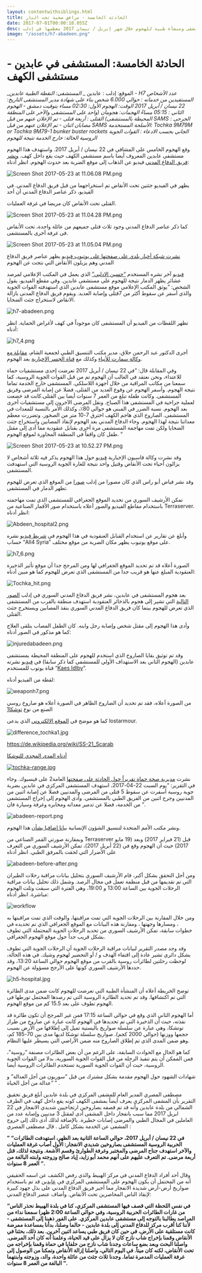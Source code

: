 ```yaml
---
layout: contentwithsiblings.html
title: الحادثة الخامسة - مرافق صحية تحت النار
date: 2017-07-01T00:00:18.055Z
desc: تقرير مُفصّل عن استهداف 25 مستشفى ومنشأة طبية للهجوم خلال شهر إبريل / نيسان 2017 معظمها في إدلب
image: "/assets/h7-abadeen.png"
---
```


# الحادثة الخامسة: المستشفى في عابدين - مستشفى الكهف

_الموقع: إدلب : عابدين _
_المستشفى: النقطة الطبية عابدين - H7
عدد الأشخاص المستفيدين من خدماته : حوالي 6.000 شخص بناء على شهادة مدير المستشفى
التاريخ: 22 نيسان / أبريل 2017
الوقت: الهجوم الأول: 02:30 مساء بتوقيت دمشق - الهجوم الثاني : 05:15  مساءً
الهجمات: هجومان (واحد على المستشفى والآخر على المنطقة المحيطة بالمستشفى)
 القتلى : أربعة قتلى - تم الإعلان عنهم من قبل  SAMS
الجرحى : مصابان اثنان - تم الإعلان عنهم من قبل SAMS
الأسلحة المستخدمة: Tochka 9M79M or Tochka 9M79-1 bunker buster rockets
الجاني بحسب الادعاء  : القوات الجوية الروسية
الحالة: خارج الخدمة نتيجة للهجوم_

وقع الهجوم الخامس على المشافي في 22 نيسان / أبريل 2017\. واستهدف هذا الهجوم مستشفى عابدين المعروف أيضا باسم مستشفى الكهف حيث يقع داخل كهف. [ونشر فريق الدفاع المدني](https://www.youtube.com/watch?v=Os8GoeOklv8) فيديو عن الذهاب إلى موقع الضربة بعد حدوث الهجوم. انظر أدناه:

![Screen Shot 2017-05-23 at 11.06.08 PM.png](https://lh5.googleusercontent.com/IA7a1ToaMm4hgDaYYvWQX-w0cT57AjHZ8vTiM1IlcEDUl_duFXMxOwGxgrlkdGqYCVi-3YXVzN-SaGs8cAsw30KDoAW1sHEaUnxZbsOrGTe4LmNjHyz6L_N93DHUyWZSJJ6MGQKo)

يظهر في الفيديو جثتين تحت الأنقاض تم استخراجهما  من قبل فريق الدفاع المدني. في الفيديو، ذكر عناصر الدفاع المدني أن أحد  

القتلى تحت الأنقاض  كان مريضا في غرفة العمليات.

![Screen Shot 2017-05-23 at 11.04.28 PM.png](https://lh6.googleusercontent.com/TP1mNegcmw6SajVyMhYMSLYMTQIIIH1xDR9CQ_p0tdpYMKHSYVC1kcR-TTdY5tNfmKTNf33zA2bc_OgvdHmI60IfowM61Jkb_Vg0rYFiLa0EE-5iDia8M-4c5M9NQUtT5bP976QP)

كما ذكر عناصر الدفاع المدني وجود ثلاث قتلى جميعهم من عائلة واحدة، تحت الأنقاض فى غرفة أخرى بالمستشفى.

![Screen Shot 2017-05-23 at 11.05.04 PM.png](https://lh3.googleusercontent.com/hQIpYURQn4vxiBOnVrTdoFGT8Ke3BpBuro0HAbodtnRKw5SY7XcMDVS1PR71jPZv8zzcpB5ucLDmpQsrjpdGcQf_O7UgUs6kyyIR6niE0GnoP9jA-i5DVa_5L9UAsxc8297I72EO)

[نشرت شبكة أخبار بلدي على صفحتها على يوتيوب فيديو](https://www.youtube.com/watch?v=PWHQogaz3lQ) يظهر عناصر فريق الدفاع المدني وهم يزيلون الأنقاض التي نتجت عن الهجوم

[فيديو](https://www.youtube.com/watch?v=i6ZN2gtzhJY) آخر نشره المستخدم [“حسين الادلبي”](https://www.youtube.com/channel/UC2Wk09BgfP3gwBdmxnDvwPw) الذي يعمل في المكتب الإعلامي لمرصد عشائر يظهر الدمار نتيجة للهجوم على مستشفى عابدين. وفي مقطع الفيديو، يقول الشخص: “يوثق المكتب الإعلامي موقع مستشفى عابدين الذي استهدفته القوات الجوية والذي أسفر عن سقوط أكثر من 7قتلى وإصابة العديد. ويقوم فريق الدفاع المدنى بازالة الانقاض لاستخراج جثث الضحايا.

![h7-abadeen.png](https://lh4.googleusercontent.com/dl4VKQklNLsb2oAHtzznx3qPHeYVjAx4TDfQ7h4AsUCUkNdfLyhCh-eKnhxTB1QyGtHeaofNhDaH55RHbd_aRefFJjxhJoweMJjxNrNpWI-6WrvGrOxQdbRmVMKdrxoyXdS6QMig)

تظهر اللقطات من الفيديو أن المستشفى كان موجوداً  في كهف لأغراض الحماية. انظر أدناه:

![h7_4.png](https://lh4.googleusercontent.com/4-i7trMYUTtEPbZ3o_ve1wsstTOvYc7FVHujqU7OCy77J5Eef4hdLq7fjK59a-_h2Vfkuc8c7HiXfrzuRLKbwN36E33H8mGKSh2uXEIy_weHeFAg3A2Nc2oK-2_ingiTRINuMxYJ)

أجرى الدكتور عبد الرحمن حلاق، مدير مكتب التنسيق الطبي لجمعية الشام، [مقابلة مع وكالة سمارت للأنباء](https://www.youtube.com/watch?v=kxMCDFdZmRQ)  وكذلك مع [قناة الجسر الإخبارية](https://www.youtube.com/watch?v=_EfbruA2Njo) بعد الهجوم.

وفي المقابلة قال: “في 22 نيسان / أبريل 2017 تعرضت إحدى مستشفيات حماة للاعتداء، ونحن نعتقد في الغالب أن الهجوم تم  من قبل القوات الجوية الروسية، كما سمعنا من مكاتب المراقبة من خلال أجهزة اللاسلكي. المستشفى خارج الخدمة تماما نتيجة الهجوم. وأسفر الهجوم عن وقوع العديد من القتلى، فضلا عن إصابة المرضى وفريق المستشفى. وكانت طفلة تبلغ من العمر 7 سنوات أيضا بين القتلى.كانت قد خضعت لعملية جراحية في المستشفى هذا الصباح. ونقل المرضى الآخرون إلى مستشفيات أخرى بعد الهجوم. نسبة الضرر في المبنى هو حوالي 80٪، وكذلك الأمر بالنسبة للمعدات في المستشفى. الصاروخ الذي هاجم الكهف اخترق 7-10 متر من الصخور. وتضررت معظم معداتنا نتيجة لهذا الهجوم. وجاء الدفاع المدني بعد الهجوم لإنقاذ المصابين واستخراج جثث الضحايا ولكن تمت مهاجمة المستشفى مرة أخرى بقنابل عنقودية مما أدى إلى مقتل طفل كان واقفاً في المنطقة المجاورة لموقع الهجوم. “

![Screen Shot 2017-05-23 at 10.52.27 PM.png](https://lh4.googleusercontent.com/hVWRMKrF3dZcFUYMaPCIixynaJNaeW7XoB4KZzcWWGSAYLexASBJvKAos_2g4_rCdmmHIRwAuJYpnKURSP_7i_-X-hy_Qn3ca7GKbyqoLJdqD2cvFaFRENOP9DzgOq-eQGs2Xsm9)

وقد نشرت وكالة قاسيون الإخبارية  [فيديو](https://www.youtube.com/watch?v=JPcakuncvTk) حول هذا الهجوم يذكر فيه ثلاثة أشخاص لا يزالون أحياء تحت الأنقاض وقتيل واحد نتيجة للغارة الجوية الروسية التي استهدفت المستشفى.

وقد نشر فياض أبو راس الذي كان مصورا من إدلب [صورا](https://www.facebook.com/fead.aboras/posts/1889319601289317) من الموقع الذي تعرض للهجوم تظهر الدمار في المستشفى.

تمكن الأرشيف السوري من تحديد الموقع الجغرافي للمستشفى الذي تمت مهاجمته باستخدام مقاطع الفيديو والصور أعلاه باستخدام صور الأقمار الصناعية من Terraserver. انظر أدناه:

![Abdeen_hospital2.png](https://lh5.googleusercontent.com/3TrOzZtt7DhP4KOa3HJTR2UuB2HxmbOYGJ0znxVNrI3v9elifgS-KyOkDa_WlDCdr_JWcyLmnNdHowjLGEeMXqvyKjqpILN8yNorJa2DP03OW58738yxU0leEaAGzXdUUAXoBOhm)

وأبلغ عن تقارير عن استخدام القنابل العنقودية في هذا الهجوم في [شريط فيديو](https://www.youtube.com/watch?v=QyAiYhzDflk) نشره حساب “All4 Syria” على موقع يوتيوب يظهر مكان الضربة من موقع مختلف.

![h7_6.png](https://lh5.googleusercontent.com/UyIgj-WA2QNnya3g0lUXAxWFq8lWOo4GqZ5rGNexYoOCCQlRuwC779dGads4yqk8R8U-GWU1xJNdqalrV8UiSRiNO2awJyN5F38dWaBG2RKtagfIfrC-BH4Bx5f-hmg6ihCac1JH)

الصورة أعلاه قد تم تحديد الموقع الجغرافي لها  ومن المرجح جدا أن  موقع تأثير الذخيرة العنقودية المبلغ عنها هو قريب جدا من المستشفى الذي تعرض للهجوم كما هو مبين أدناه:

![Tochka_hit.png](https://lh3.googleusercontent.com/6wpUQijVcqaDn29vbekGBqvBFQOqLTc2fXmqFCZRlTpoMt2ynXPjL78EHLXYN0CldswAcNhhnmAPUaacesG6d9dfDzjJwREVysNieciOqx9FZ79T2AV4PqVAT714Z3kqu-bjwnC0)

بعد هجوم المستشفى في عابدين، نشر فريق الدفاع المدني السوري في إدلب [الصور التالية](https://www.facebook.com/SyrianCivilDefenceIdlibWhiteHelmets/posts/1280770175355369) التي تشير إلى هجوم بالذخائر العنقودية استهدف منطقة بالقرب من المستشفى الذي تعرض للهجوم  بينما كان فريق الدفاع المدني السوري ينقذ المصابين ويستخرج جثث القتلى.

وأدى هذا الهجوم إلى مقتل شخص وإصابة رجل وابنه. كان الطفل المصاب يتلقى العلاج كما هو مذكور في الصور أدناه:

![injuredabadeen.png](https://lh4.googleusercontent.com/EQrRDVJhAn2b7nNCSCOzoCiZ9D_e4UtvrCLnMeaeB412r53ArB6IUcMmyobKOquaTmvpdemJgLNrryjBTtQ1p__iNbji-5_B2zl_l0_Tvo3HdHqNIKEHTYjzTTo0OsASUqIZVUHo)

وقد تم توثيق بقايا الصاروخ الذي استخدم للهجوم على المنطقة المحيطة بمستشفى عابدين (الهجوم الثاني بعد الاستهداف الأولي للمستشفى كما ذكر سابقا) في [فيديو](https://www.youtube.com/watch?v=aRet4s_ZiGQ) نشرته قناة يوتوب للمستخدم “[Kaes Idlby](https://www.youtube.com/channel/UCy_Fbrq7EuUfwG3YRfyekEg)“.

لقطة  من الفيديو أدناه:

![weaponh7.png](https://lh3.googleusercontent.com/XAiy4sjJT9j_u0zrLbxtCbPwve65vteh5HJdg9J7YYMMYk_eT394PQbd9WPQOpPSK5xDnnRiUpcNrKmBgGv5oFyybLJvlZ8TsdHHRXQmjRviYUwBrW1UJtS5VWJ1oenDuufs8pP5)

من الصورة أعلاه، فقد تم تحديد أن الصاروخ الظاهر في الصورة أعلاه هو صاروخ روسي الصنع من نوع [توشكا1](https://www.youtube.com/watch?v=aRet4s_ZiGQ)

كما هو موضح في [الموقع الالكتروني](http://lostarmour.info/articles/tochki-nad-u/) الذي يدعى lostarmour.

![difference_tochka1.jpg](https://lh6.googleusercontent.com/5Iv7k4YX3Ruc-LRkSqyVqg2Xo1wq7DIaBUKCGUvRxD58vRdaSddLLSlu-aylXIuEWsST5YrFdOT948ecV_zr13a22mdsF6IDl-IPvVR9Jt45dt5RNmJkbdFDzkLKxGf8VCImyyEF)

https://de.wikipedia.org/wiki/SS-21_Scarab

[أدناه المدى المجدي للتوشكا](https://de.wikipedia.org/wiki/SS-21_Scarab)

[![tochka-range.jpg](https://lh6.googleusercontent.com/_CrvadWLE_2L0f0vMU2OzSyM-jAJ_TD6YMYY1GCCWGVvy6Brv5h98_em52_K9bkF99NJ0YS0ZfkmTy9Z-qdaFTLo6JZGbTeJhe-8dlbPpGDl37M0vu7bve0c8TLKaH8BtLKk5w4K)](https://de.wikipedia.org/wiki/SS-21_Scarab)

نشرت [مدیریة صحة حماة  تقريراً حول الحادثة علی صفحتھا](https://www.facebook.com/Idleb.Health.Directorate/photos/a.648305141939511.1073741828.648124961957529/981613398608682/?type=3&theater) العامة2 على فيسبوك. وجاء في التقرير: “يوم السبت 22-04-2017، استهدف المستشفى المركزي في عابدين  بضربة جوية روسية أسفرت عن سقوط 5 قتلى من المرضى والمدنيين فضلا عن إصابة اثنين من المدنيين وجرح اثنين من الفريق الطبي بالمستشفى. وأدى الهجوم إلى إخراج المستشفى من الخدمة، فضلا عن تدمير معداته ومخابره  وغرفة وسيارة فان “.

![abadeen-report.png](https://lh4.googleusercontent.com/aXR95rsaYm7UQrFlr1WlygGBVaGLIjwLs6IdyX3V8aoWFghtO3Q9_CpuuGFSR_tEbgQThVFhrHQaBPMhfT95eY8v1cSy2rRsr1V3gYRDrqmgbT5JAKaC7g9SVL8OyQq6wwL4NUPe)

ونشر مكتب الأمم المتحدة لتنسيق الشؤون الإنسانية [بيانا إضافيا بشأن](http://reliefweb.int/sites/reliefweb.int/files/resources/Attacks%20on%20hospitals%20Press%20Statement%20EN_Clean.pdf) هذا الهجوم.

وبمقارنة صورتي القمر الصناعي من Terraserver قبل (21 فبراير 2017) وبعد (19 مايو 2017) حيث أن الهجوم وقع في  (22 أبريل 2017)، تمكن الأرشيف السوري من التعرف على الأضرار التي لحقت بالمرفق الطبي. انظر أدناه

![abadeen-before-after.png](https://lh3.googleusercontent.com/azL0jdrSoHFu51z2RWObMJ0ClaLNY-mp8dLpIZSx-m4K2MbxfrsgecXuF_ifjLApSeFnmSjKdmVXbxfLUFta5_XHsS8MzDIt3VGaCMjJ998G2Alq9QLEx22CRV_bdpTWeHtOBhtH)

ومن أجل التحقق بشكل أكبر، قام الأرشيف السوري بتحليل بيانات مراقبة رحلات الطيران التي تم تقديمها من قبل منظمة تعمل في مجال الرصد. وشمل ذلك تحليل بيانات مراقبة الرحلات الجوية بين الساعة 13:00 و 19:00، وهي الفترة التي سبقت وتلت الهجوم مباشرة. انظر أدناه:

![workflow](https://syrianarchive.org/media/images/22_april_2017-3_with_arrows.width-800.png)

ومن خلال المقارنة بين الرحلات الجوية التي تمت مراقبتها، والوقت الذي تمت مراقبتها به ، ومسارها وجهتها ، ومقارنة هذه البيانات مع الموقع الجغرافي الذي تم تحديده في خطوات سابقة، تمكن الأرشيف السوري من تحديد الرحلات الجوية المحتملة التي  تطوف بشكل قريب جداً حول موقع الهجوم الجغرافي.

وقد وجد مصدر التقرير لبيانات مراقبة الرحلات الجوية أن الرحلات الجوية التي تطوف بشكل دائري تشير عادة إلى اقتفاء الهدف و / أو التحضير لهجوم وشيك. في هذه الحالة، لوحظت رحلتين لطائرات روسية بالقرب من موقع الهجوم حوالي الساعة 13:20، وقد حددها الأرشيف السوري كونها على الأرجح مسؤولة عن الهجوم.

![h5-hospital.jpg](https://lh3.googleusercontent.com/kZqf7wZ_UB1_meJM-Y6IG42SftTC_FTMNHGvdsW5II0rUoW0j7NiQaVHiNhRUqSJ2FzSYyGu98uV4WDW3v3B1JsnqfRlr8mxOWMWHeGiOIEaWUAMym3P5kS7h-ycVPPw1waDyVNO)

توضح الخريطة أعلاه أن المنشأة الطبية التي تعرضت للهجوم كانت ضمن مدى الطائرة التي تم اكتشافها. وقد تم تحديد الطائرة الروسية التى تم رصدها المحتمل تورطها فى الهجوم تطوف على بعد 15.5 كم من موقع الهجوم.

أما الهجوم الثاني الذي وقع في حوالي الساعة 17:15 فمن غير المرجح أن تكون طائرة قد نفذته، حيث أن الذخيرة التي تم تحديدها في الهجوم كانت عبارة عن صاروخ من طراز توتشكا، وهي عبارة عن سلسلة صواريخ باليستية تميل إلى إطلاقها من الأرض بسبب حجمها ووزنها (حوالي 2000 كجم). صواريخ سلسلة توشكا لديها مدى بين 70-185 كم، وهو ضمن المدى الذي تم إطلاق الصاروخ منه ضمن الأراضي التي يسيطر عليها النظام.

كما هو الحال مع الحوادث السابقة، على الرغم من أن بعض الطائرات مصنفة “روسية”، فمن الممكن أن يتم تنفيذ الرحلة من قبل القوات الجوية السورية، بدلا من القوات الجوية الروسية، حيث أن القوات الجوية السورية تستخدم الطائرات الروسية أيضا.

شهادات الشهود حول الهجوم مقدمة بشكل مشترك من قبل “سوريون من أجل العدالة” و “عدالة من أجل الحياة ” .

مصطفى المصري المدير العام للمشفى المركزي في بلدة عابدين أبلغ فريق تحقيق التقرير بأن المشفى المركزي يعرف أيضاً بمشفى الكهف كونه يقع داخل كهف في الطرف الشمالي من بلدة عابدين وأنه قد تم قصفه بصاروخين ارتجاجيين شديدي الانفجار في 22 ابريل 2017 مما سبب بانفجار داخل المشفى أدى لمقتل 3 مدنيين وإصابة عدد من العاملين في المجال الطبي والمرضى إصابات خطيرة. بالإضافة لذلك أدى ذلك إلى خروج المشفى عن الخدمة بشكل كامل . قال مصطفى المصري :

**” “في 22 نيسان / أبريل 2017، حوالي الساعة الثانية بعد الظهر، استهدفت الطائرات الحربية الروسية المستشفى بصاروخين شديدي الانفجار: الأول أصاب غرفة العمليات والآخر استهدف جناح المرضى والمختبر وغرفة الطوارئ وقسم الأشعة. ونتيجة لذلك، قتل أربعة مرضى. تم التعرف عليهم على أنهم محمد أبو زايد، إياد صالح وزوجته وابنته البالغة من العمر 8 سنوات “.**

وقال أحد أفراد الدفاع المدني في مركز الهبيط  والذي رفض الكشف عن اسمه الحقيقي أنه من المحتمل أن يكون الهجوم على المستشفى المركزي في [عابدين](https://www.google.com.tr/maps/place/%D8%B9%D8%A7%D8%A8%D8%AF%D9%8A%D9%86%D8%8C+Syria%E2%80%AD/@35.4677825,36.5291547,2480m/data=!3m2!1e3!4b1!4m5!3m4!1s0x152460d91c48feb1:0x29d096efd4f03865!8m2!3d35.4680617!4d36.5364751?hl=en) قد تم باستخدام صواريخ أرض-أرض شديدة الانفجار مما أجبر فريق الدفاع المدني على بذل جهود كبيرة لإنقاذ الناس المحاصرين تحت الأنقاض. وأضاف عنصر الدفاع المدني:

**“في نفس اللحظة التي قصف فيها المستشفى المركزي، كنا في بلدة الهبيط نحذر الناس من غارات الطائرات الحربية الروسية، وفي حوالي الساعة 2:00 ظهرا سمعنا نداء من المراصد يطالبنا بالتوجه إلى مستشفى عابدين المركزي. على الفور ذهبنا إلى المستشفى - لأننا كنا أقرب مركز للدفاع المدني إلى بلدة عابدين - حالما وصلنا، بدأنا بمساعدة ممرضة كانت مستلقية على الأرض، في حين كان فريق طبي يساعد اثنين آخرين. بعد ذلك، بحثنا في الأنقاض وقمنا بإخراج شاب نازح كان لا يزال على قيد الحياة، وعلمنا أنه كان أحد المرضى. واصلنا البحث وبعد بضع ساعات وجدنا شاب نازح من حلفايا في حماة وقمنا بإخراجه من تحت الأنقاض، لكنه كان ميتاً. في اليوم التالي، واصلنا إزالة الأنقاض وتمكنا من الوصول إلى غرفة العمليات المدمرة تماما. وجدنا ثلاث جثث من عائلة واحدة، والد، وزوجته وابنتهما البالغة من العمر 8 سنوات “.**
